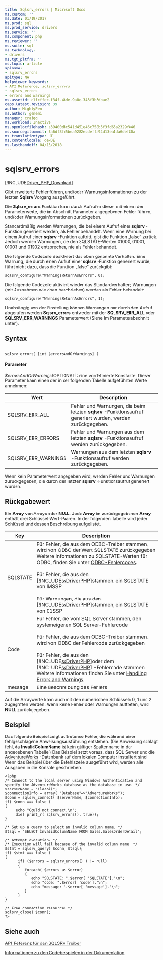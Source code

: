 ```yaml
---
title: Sqlsrv_errors | Microsoft Docs
ms.custom: ''
ms.date: 01/19/2017
ms.prod: sql
ms.prod_service: drivers
ms.service: ''
ms.component: php
ms.reviewer: ''
ms.suite: sql
ms.technology:
- drivers
ms.tgt_pltfrm: ''
ms.topic: article
apiname:
- sqlsrv_errors
apitype: NA
helpviewer_keywords:
- API Reference, sqlsrv_errors
- sqlsrv_errors
- errors and warnings
ms.assetid: d1fcffec-f34f-46de-9a0e-343f3b5dbae2
caps.latest.revision: 39
author: MightyPen
ms.author: genemi
manager: craigg
ms.workload: Inactive
ms.openlocfilehash: a39400dbc541d451e46c758b5f3fd65a2329f846
ms.sourcegitcommit: 7a6df3fd5bea9282ecdeffa94d13ea1da6def80a
ms.translationtype: HT
ms.contentlocale: de-DE
ms.lasthandoff: 04/16/2018
---
```

# <a name="sqlsrverrors"></a>sqlsrv_errors
[!INCLUDE[Driver_PHP_Download](../../includes/driver_php_download.md)]

Gibt erweiterte Fehler führen, und/oder Warnungsinformationen zu den letzten **Sqlsrv** Vorgang ausgeführt.  
  
Die **Sqlsrv_errors** Funktion kann durch Aufrufen dieser mit einem der Parameterwerte, die im Abschnitt Parameter angegebenen Fehler führen, und/oder Warnungsinformationen zurückgeben.  
  
Standardmäßig werden Warnungen, die bei einem Aufruf einer **sqlsrv** -Funktion generiert werden, als Fehler behandelt. Wenn eine Warnung bei einem Aufruf einer **sqlsrv** -Funktion auftritt, gibt die Funktion „false“ zurück. Jedoch werden Warnungen, die den SQLSTATE-Werten 01000, 01001, 01003 und 01S02 entsprechen, nie als Fehler behandelt.  
  
Die folgende Codezeile deaktiviert das oben genannte Verhalten. Eine Warnung, die durch einen Aufruf einer **sqlsrv** -Funktion generiert wurde, führt nicht dazu, dass die Funktion „false“ zurückgibt:  
  
```  
sqlsrv_configure("WarningsReturnAsErrors", 0);  
```  
  
Die folgende Codezeile aktiviert wieder das Standardverhalten; Warnungen (mit Ausnahmen wie oben beschrieben) werden als Fehler behandelt:  
  
```  
sqlsrv_configure("WarningsReturnAsErrors", 1);  
```  
  
Unabhängig von der Einstellung können Warnungen nur durch den Aufruf abgerufen werden **Sqlsrv_errors** entweder mit der **SQLSRV_ERR_ALL** oder **SQLSRV_ERR_WARNINGS** Parameterwert (Siehe Im Parameterabschnitt unten).  
  
## <a name="syntax"></a>Syntax  
  
```  
  
sqlsrv_errors( [int $errorsAndOrWarnings] )  
```  
  
#### <a name="parameters"></a>Parameter  
*$errorsAndOrWarnings*[OPTIONAL]: eine vordefinierte Konstante. Dieser Parameter kann einen der in der folgenden Tabelle aufgeführten Werte annehmen:  
  
|Wert|Description|  
|---------|---------------|  
|SQLSRV_ERR_ALL|Fehler und Warnungen, die beim letzten **sqlsrv** -Funktionsaufruf generiert wurden, werden zurückgegeben.|  
|SQLSRV_ERR_ERRORS|Fehler und Warnungen aus dem letzten **sqlsrv** -Funktionsaufruf werden zurückgegeben.|  
|SQLSRV_ERR_WARNINGS|Warnungen aus dem letzten **sqlsrv** -Funktionsaufruf werden zurückgegeben.|  
  
Wenn kein Parameterwert angegeben wird, werden Fehler und Warnungen zurückgegeben, die durch den letzten **sqlsrv** -Funktionsaufruf generiert wurden.  
  
## <a name="return-value"></a>Rückgabewert  
Ein **Array** von Arrays oder **NULL**. Jede **Array** im zurückgegebenen **Array** enthält drei Schlüssel-Wert-Paaren. In der folgenden Tabelle wird jeder Schlüssel und dessen Beschreibung aufgelistet.  
  
|Key|Description|  
|-------|---------------|  
|SQLSTATE|Für Fehler, die aus dem ODBC-Treiber stammen, wird von ODBC der Wert SQLSTATE zurückgegeben Weitere Informationen zu SQLSTATE-Werten für ODBC, finden Sie unter [ODBC-Fehlercodes](../../odbc/reference/appendixes/appendix-a-odbc-error-codes.md).<br /><br />Für Fehler, die aus den [!INCLUDE[ssDriverPHP](../../includes/ssdriverphp_md.md)]stammen, ein SQLSTATE von IMSSP<br /><br />Für Warnungen, die aus den [!INCLUDE[ssDriverPHP](../../includes/ssdriverphp_md.md)]stammen, ein SQLSTATE von 01SSP|  
|Code|Für Fehler, die vom SQL Server stammen, den systemeigenen SQL Server-Fehlercode<br /><br />Für Fehler, die aus dem ODBC-Treiber stammen, wird von ODBC der Fehlercode zurückgegeben<br /><br />Für Fehler, die aus den [!INCLUDE[ssDriverPHP](../../includes/ssdriverphp_md.md)]oder dem [!INCLUDE[ssDriverPHP](../../includes/ssdriverphp_md.md)] -Fehlercode stammen Weitere Informationen finden Sie unter [Handling Errors and Warnings](../../connect/php/handling-errors-and-warnings.md).|  
|message|Eine Beschreibung des Fehlers|  
  
Auf die Arraywerte kann auch mit den numerischen Schlüsseln 0, 1 und 2 zugegriffen werden. Wenn keine Fehler oder Warnungen auftreten, wird **NULL** zurückgegeben.  
  
## <a name="example"></a>Beispiel  
Das folgende Beispiel zeigt auftretende Fehler, die während einer fehlgeschlagene Anweisungsausführung entstehen. (Die Anweisung schlägt fehl, da **InvalidColumName** ist kein gültiger Spaltenname in der angegebenen Tabelle.) Das Beispiel setzt voraus, dass SQL Server und die [AdventureWorks](https://github.com/Microsoft/sql-server-samples/tree/master/samples/databases/adventure-works) -Datenbank auf dem lokalen Computer installiert sind. Wenn das Beispiel über die Befehlszeile ausgeführt wird, werden alle Ausgaben in die Konsole geschrieben.  
  
```  
<?php  
/* Connect to the local server using Windows Authentication and   
specify the AdventureWorks database as the database in use. */  
$serverName = "(local)";  
$connectionInfo = array( "Database"=>"AdventureWorks");  
$conn = sqlsrv_connect( $serverName, $connectionInfo);  
if( $conn === false )  
{  
     echo "Could not connect.\n";  
     die( print_r( sqlsrv_errors(), true));  
}  
  
/* Set up a query to select an invalid column name. */  
$tsql = "SELECT InvalidColumnName FROM Sales.SalesOrderDetail";  
  
/* Attempt execution. */  
/* Execution will fail because of the invalid column name. */  
$stmt = sqlsrv_query( $conn, $tsql);  
if( $stmt === false )  
{  
      if( ($errors = sqlsrv_errors() ) != null)  
      {  
         foreach( $errors as $error)  
         {  
            echo "SQLSTATE: ".$error[ 'SQLSTATE']."\n";  
            echo "code: ".$error[ 'code']."\n";  
            echo "message: ".$error[ 'message']."\n";  
         }  
      }  
}  
  
/* Free connection resources */  
sqlsrv_close( $conn);  
?>  
```  
  
## <a name="see-also"></a>Siehe auch  
[API-Referenz für den SQLSRV-Treiber](../../connect/php/sqlsrv-driver-api-reference.md)

[Informationen zu den Codebeispielen in der Dokumentation](../../connect/php/about-code-examples-in-the-documentation.md)  
  
